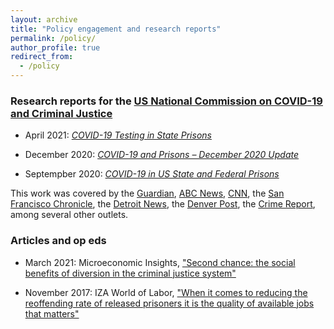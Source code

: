 ```yaml
---
layout: archive
title: "Policy engagement and research reports"
permalink: /policy/
author_profile: true
redirect_from:
  - /policy
---
```



### Research reports for the [US National Commission on COVID-19 and Criminal Justice](https://covid19.counciloncj.org/) 

* April 2021: [*COVID-19 Testing in State Prisons*](https://counciloncj.org/impact-report-covid-19-testing-in-state-prisons/)

* December 2020: [*COVID-19 and Prisons – December 2020 Update*](https://counciloncj.org/impact-report-covid-19-testing-in-state-prisons-2/)

* Septempber 2020: [*COVID-19 in US State and Federal Prisons*](https://www.courthousenews.com/wp-content/uploads/2020/12/ccj-covid.pdf)

This work was covered by the [Guardian](https://www.theguardian.com/us-news/2021/feb/09/us-jails-prisons-covid-vaccines), [ABC News](https://abcnews.go.com/Health/state-prisoners-tested-positive-covid-19-report/story?id=76810268), [CNN](https://www.cnn.com/2020/09/02/us/prison-coronavirus-clusters-report/index.html), the [San Francisco Chronicle](https://www.sfchronicle.com/news/article/Death-rate-from-COVID-19-in-prisons-twice-rate-of-15538354.php), the [Detroit News](https://www.detroitnews.com/story/news/local/michigan/2021/04/01/michigan-prisons-covid-19-testing-inmate-deaths/4834926001/), the [Denver Post](https://www.denverpost.com/2021/04/15/colorado-covid-testing-prison-deaths/), the [Crime Report](https://thecrimereport.org/2021/04/01/covid-infections-soared-in-prisons-where-testing-was-limited-report/), among several other outlets. 

### Articles and op eds

* March 2021: Microeconomic Insights, ["Second chance: the social benefits of diversion in the criminal justice system"](https://microeconomicinsights.org/second-chance-the-social-benefits-of-diversion-in-the-criminal-justice-system/)

* November 2017: IZA World of Labor, ["When it comes to reducing the reoffending rate of released prisoners it is the quality of available jobs that matters"](https://wol.iza.org/press-releases/do-post-prison-job-opportunities-reduce-recidivism)


